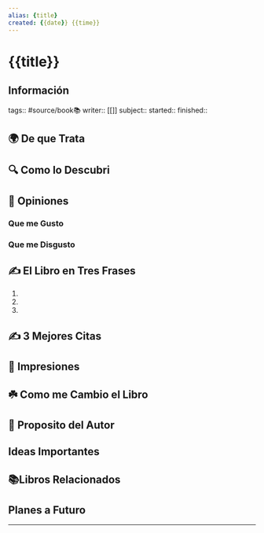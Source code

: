 ```yaml
---
alias: {title}
created: {{date}} {{time}}
---
```

# {{title}}
## Información
tags:: #source/book📚 
writer:: [[]]
subject::
started::
finished::

## 🌍 De que Trata


## 🔍 Como lo Descubri

## 🧠 Opiniones

### Que me Gusto

### Que me Disgusto

## ✍️ El Libro en Tres Frases
1. 
2. 
3. 

## ✍️ 3 Mejores Citas
>

>

>

## 🎨 Impresiones

## ☘️ Como me Cambio el Libro

## 📒 Proposito del Autor

## Ideas Importantes

## 📚Libros Relacionados

## Planes a Futuro
___

